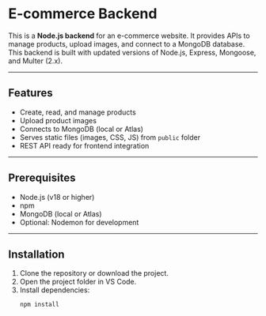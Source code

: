 # E-commerce Backend

This is a **Node.js backend** for an e-commerce website. It provides APIs to manage products, upload images, and connect to a MongoDB database. This backend is built with updated versions of Node.js, Express, Mongoose, and Multer (2.x).

---

## Features

- Create, read, and manage products
- Upload product images
- Connects to MongoDB (local or Atlas)
- Serves static files (images, CSS, JS) from `public` folder
- REST API ready for frontend integration

---

## Prerequisites

- Node.js (v18 or higher)
- npm
- MongoDB (local or Atlas)
- Optional: Nodemon for development

---

## Installation

1. Clone the repository or download the project.
2. Open the project folder in VS Code.
3. Install dependencies:
   ```bash
   npm install
